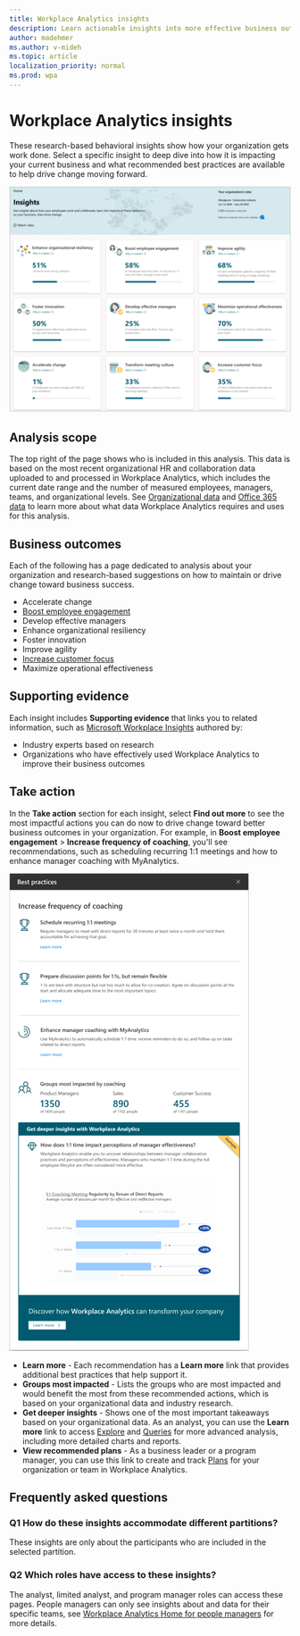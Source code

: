 ```yaml
---
title: Workplace Analytics insights
description: Learn actionable insights into more effective business outcomes for your organization 
author: madehmer
ms.author: v-mideh
ms.topic: article
localization_priority: normal 
ms.prod: wpa
---
```


# Workplace Analytics insights

These research-based behavioral insights show how your organization gets work done. Select a specific insight to deep dive into how it is impacting your current business and what recommended best practices are available to help drive change moving forward.

![Workplace Analytics insights home page](../images/wpa/use/insights.png)

## Analysis scope

The top right of the page shows who is included in this analysis. This data is based on the most recent organizational HR and collaboration data uploaded to and processed in Workplace Analytics, which includes the current date range and the number of measured employees, managers, teams, and organizational levels. See [Organizational data](organizational-data.md) and [Office 365 data](office-365-data.md) to learn more about what data Workplace Analytics requires and uses for this analysis.

## Business outcomes

Each of the following has a page dedicated to analysis about your organization and research-based suggestions on how to maintain or drive change toward business success.

* Accelerate change
* [Boost employee engagement](boost-engagement.md)
* Develop effective managers
* Enhance organizational resiliency
* Foster innovation
* Improve agility
* [Increase customer focus](customer-focus.md)
* Maximize operational effectiveness

## Supporting evidence

Each insight includes **Supporting evidence** that links you to related information, such as [Microsoft Workplace Insights](https://insights.office.com/) authored by:

* Industry experts based on research
* Organizations who have effectively used Workplace Analytics to improve their business outcomes

## Take action

In the **Take action** section for each insight, select **Find out more** to see the most impactful actions you can do now to drive change toward better business outcomes in your organization. For example, in **Boost employee engagement** > **Increase frequency of coaching**, you'll see recommendations, such as scheduling recurring 1:1 meetings and how to enhance manager coaching with MyAnalytics.

![Take action pane](../images/wpa/use/take-action.png)

* **Learn more** - Each recommendation has a **Learn more** link that provides additional best practices that help support it.
* **Groups most impacted** - Lists the groups who are most impacted and would benefit the most from these recommended actions, which is based on your organizational data and industry research.
* **Get deeper insights** - Shows one of the most important takeaways based on your organizational data. As an analyst, you can use the **Learn more** link to access [Explore](explore-intro.md) and [Queries](../tutorials/query-basics.md) for more advanced analysis, including more detailed charts and reports.
* **View recommended plans** - As a business leader or a program manager, you can use this link to create and track [Plans](../tutorials/solutionsv2-intro.md) for your organization or team in Workplace Analytics.

## Frequently asked questions

### Q1 How do these insights accommodate different partitions?

These insights are only about the participants who are included in the selected partition.

### Q2 Which roles have access to these insights?

The analyst, limited analyst, and program manager roles can access these pages. People managers can only see insights about and data for their specific teams, see [Workplace Analytics Home for people managers](pm-home.md) for more details.


